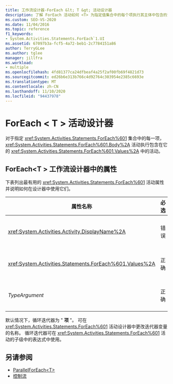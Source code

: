 ```yaml
---
title: 工作流设计器-ForEach &lt; T &gt; 活动设计器
description: 了解 ForEach 活动如何 <T> 为指定值集合中的每个项执行其主体中包含的活动。
ms.custom: SEO-VS-2020
ms.date: 11/04/2016
ms.topic: reference
f1_keywords:
- System.Activities.Statements.ForEach`1.UI
ms.assetid: 67097b3a-fcf5-4a72-beb1-2c7784151a86
author: TerryGLee
ms.author: tglee
manager: jillfra
ms.workload:
- multiple
ms.openlocfilehash: 4fd81377ca24dfbeaf4a25f2af00fb69f4821d73
ms.sourcegitcommit: ed26b6e313b766c4d92764c303954e2385c6693e
ms.translationtype: MT
ms.contentlocale: zh-CN
ms.lasthandoff: 11/10/2020
ms.locfileid: "94437978"
---
```

# <a name="foreachlttgt-activity-designer"></a>ForEach &lt; T &gt; 活动设计器

对于指定 <xref:System.Activities.Statements.ForEach%601> 集合中的每一项，<xref:System.Activities.Statements.ForEach%601.Body%2A> 活动执行包含在它的 <xref:System.Activities.Statements.ForEach%601.Values%2A> 中的活动。

## <a name="foreacht-properties-in-the-workflow-designer"></a>ForEach<T \> 工作流设计器中的属性

下表列出最有用的 <xref:System.Activities.Statements.ForEach%601> 活动属性并说明如何在设计器中使用它们。

|属性名称|必选|使用情况|
|-|--------------|-|
|<xref:System.Activities.Activity.DisplayName%2A>|错误|<xref:System.Activities.Statements.ForEach%601> 活动的友好名称。 默认值为 ForEach<Int32 \> 。 虽然 <xref:System.Activities.Activity.DisplayName%2A> 值不是绝对必需的，但最好使用该属性值。|
|<xref:System.Activities.Statements.ForEach%601.Values%2A>|正确|要循环访问的项的集合。 若要设置 <xref:System.Activities.Statements.ForEach%601.Values%2A> ，请在 **\> ForEach<T** 活动设计器或属性网格中的 " **值** " 框中键入 Visual Basic 表达式。|
|*TypeArgument*|正确|<xref:System.Activities.Statements.ForEach%601.Values%2A>由泛型参数 *T* 指定的集合中的项的类型。默认情况下， *TypeArgument* 设置为 **Int32** 。 若要更改类型，请在属性网格中更改 " *TypeArgument* " 组合框的值。|

默认情况下，循环迭代器为 " **项** "。 可在 <xref:System.Activities.Statements.ForEach%601> 活动设计器中更改迭代器变量的名称。 循环迭代器可在 <xref:System.Activities.Statements.ForEach%601> 活动的子级中的表达式中使用。

## <a name="see-also"></a>另请参阅

- [ParallelForEach\<T>](../workflow-designer/parallelforeach-t-activity-designer.md)
- [控制流](../workflow-designer/control-flow-activity-designers.md)
